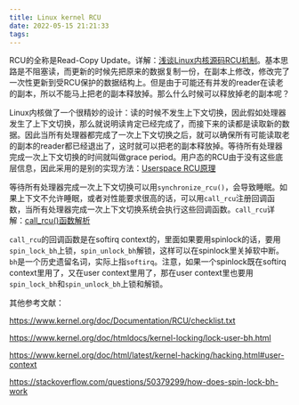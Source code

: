 ```yaml
---
title: Linux kernel RCU
date: 2022-05-15 21:21:33
tags:
---
```


RCU的全称是Read-Copy Update。详解：[浅谈Linux内核源码RCU机制](https://zhuanlan.zhihu.com/p/479785704)。基本思路是不阻塞读，而更新的时候先把原来的数据复制一份，在副本上修改，修改完了一次性更新到受RCU保护的数据结构上。但是由于可能还有并发的reader在读老的副本，所以不能马上把老的副本释放掉。那么什么时候可以释放掉老的副本呢？

Linux内核做了一个很精妙的设计：读的时候不发生上下文切换，因此假如处理器发生了上下文切换，那么就说明读肯定已经完成了，而接下来的读都是读取新的数据。因此当所有处理器都完成了一次上下文切换之后，就可以确保所有可能读取老的副本的reader都已经退出了，这时就可以把老的副本释放掉。等待所有处理器完成一次上下文切换的时间就叫做grace period。用户态的RCU由于没有这些底层信息，因此采用的是别的实现方法：[Userspace RCU原理](https://blog.csdn.net/chenmo187J3X1/article/details/80992945)

等待所有处理器完成一次上下文切换可以用`synchronize_rcu()`，会导致睡眠。如果上下文不允许睡眠，或者对性能要求很高的话，可以用`call_rcu`注册回调函数，当所有处理器完成一次上下文切换系统会执行这些回调函数。`call_rcu`详解：[call_rcu()函数解析](http://blog.chinaunix.net/uid-20648784-id-1592810.html)

`call_rcu`的回调函数是在softirq context的，里面如果要用spinlock的话，要用`spin_lock_bh`上锁，`spin_unlock_bh`解锁，这样可以在spinlock里关掉软中断。`bh`是一个历史遗留名词，实际上指`softirq`。注意，如果一个spinlock既在softirq context里用了，又在user context里用了，那在user context里也要用`spin_lock_bh`和`spin_unlock_bh`上锁和解锁。

其他参考文献：

<https://www.kernel.org/doc/Documentation/RCU/checklist.txt>

<https://www.kernel.org/doc/htmldocs/kernel-locking/lock-user-bh.html>

<https://www.kernel.org/doc/html/latest/kernel-hacking/hacking.html#user-context>

<https://stackoverflow.com/questions/50379299/how-does-spin-lock-bh-work>
